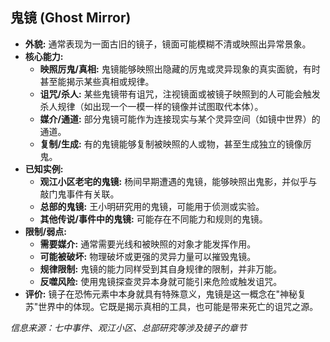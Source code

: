## 鬼镜 (Ghost Mirror)

*   **外貌:** 通常表现为一面古旧的镜子，镜面可能模糊不清或映照出异常景象。
*   **核心能力:**
    *   **映照厉鬼/真相:** 鬼镜能够映照出隐藏的厉鬼或灵异现象的真实面貌，有时甚至能揭示某些真相或规律。
    *   **诅咒/杀人:** 某些鬼镜带有诅咒，注视镜面或被镜子映照到的人可能会触发杀人规律（如出现一个一模一样的镜像并试图取代本体）。
    *   **媒介/通道:** 部分鬼镜可能作为连接现实与某个灵异空间（如镜中世界）的通道。
    *   **复制/生成:** 有的鬼镜能够复制被映照的人或物，甚至生成独立的镜像厉鬼。
*   **已知实例:**
    *   **观江小区老宅的鬼镜:** 杨间早期遭遇的鬼镜，能够映照出鬼影，并似乎与敲门鬼事件有关联。
    *   **总部的鬼镜:** 王小明研究用的鬼镜，可能用于侦测或实验。
    *   **其他传说/事件中的鬼镜:** 可能存在不同能力和规则的鬼镜。
*   **限制/弱点:**
    *   **需要媒介:** 通常需要光线和被映照的对象才能发挥作用。
    *   **可能被破坏:** 物理破坏或更强的灵异力量可以摧毁鬼镜。
    *   **规律限制:** 鬼镜的能力同样受到其自身规律的限制，并非万能。
    *   **反噬风险:** 使用鬼镜探查灵异本身就可能引来危险或触发诅咒。
*   **评价:** 镜子在恐怖元素中本身就具有特殊意义，鬼镜是这一概念在"神秘复苏"世界中的体现。它既是揭示真相的工具，也可能是带来死亡的诅咒之源。

*信息来源：七中事件、观江小区、总部研究等涉及镜子的章节* 